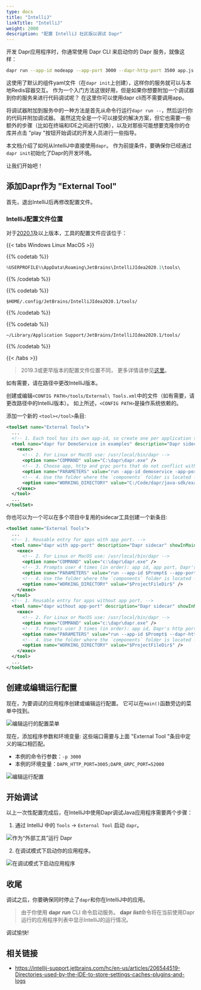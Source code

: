 ```yaml
---
type: docs
title: "IntelliJ"
linkTitle: "IntelliJ"
weight: 2000
description: "配置 IntelliJ 社区版以调试 Dapr"
---
```


开发 Dapr应用程序时，你通常使用 Dapr CLI 来启动你的 Dapr 服务，就像这样：

```bash
dapr run --app-id nodeapp --app-port 3000 --dapr-http-port 3500 app.js
```

这使用了默认的组件yaml文件（在`dapr init`上创建），这样你的服务就可以与本地Redis容器交互。 作为一个入门方法这很好用，但是如果你想要附加一个调试器到你的服务来进行代码调试呢？ 在这里你可以使用dapr cli而不需要调用app。


将调试器附加到服务中的一种方法是首先从命令行运行`dapr run --`，然后运行你的代码并附加调试器。 虽然这完全是一个可以接受的解决方案，但它也需要一些额外的步骤（比如在终端和IDE之间进行切换），以及对那些可能想要克隆你的仓库并点击 "play "按钮开始调试的开发人员进行一些指导。

本文档介绍了如何从IntelliJ中直接使用`dapr`。 作为前提条件，要确保你已经通过`dapr init`初始化了Dapr的开发环境。

让我们开始吧！

## 添加Dapr作为 "External Tool"

首先，退出IntelliJ后再修改配置文件。

### IntelliJ配置文件位置
对于[2020.1](https://www.jetbrains.com/help/idea/2020.1/tuning-the-ide.html#config-directory)及以上版本，工具的配置文件应该位于：

{{< tabs Windows Linux  MacOS >}}

{{% codetab %}}

```powershell
%USERPROFILE%\AppData\Roaming\JetBrains\IntelliJIdea2020.1\tools\
```
{{% /codetab %}}


{{% codetab %}}
 ```shell
 $HOME/.config/JetBrains/IntelliJIdea2020.1/tools/
 ```
{{% /codetab %}}


{{% codetab %}}
```shell
~/Library/Application Support/JetBrains/IntelliJIdea2020.1/tools/
```
{{% /codetab %}}


{{< /tabs >}}

> 2019.3或更早版本的配置文件位置不同， 更多详情请参见[这里](https://www.jetbrains.com/help/idea/2019.3/tuning-the-ide.html#config-directory)。

如有需要，请在路径中更改IntelliJ版本。

创建或编辑`<CONFIG PATH>/tools/External\ Tools.xml`中的文件（如有需要，请更改路径中的IntelliJ版本）。 如上所述，`<CONFIG PATH>`是操作系统依赖的。

添加一个新的 `<tool></tool>`条目:

```xml
<toolSet name="External Tools">
  ...
  <!-- 1. Each tool has its own app-id, so create one per application to be debugged -->
  <tool name="dapr for DemoService in examples" description="Dapr sidecar" showInMainMenu="false" showInEditor="false" showInProject="false" showInSearchPopup="false" disabled="false" useConsole="true" showConsoleOnStdOut="true" showConsoleOnStdErr="true" synchronizeAfterRun="true">
    <exec>
      <!-- 2. For Linux or MacOS use: /usr/local/bin/dapr -->
      <option name="COMMAND" value="C:\dapr\dapr.exe" />
      <!-- 3. Choose app, http and grpc ports that do not conflict with other daprd command entries (placement address should not change). -->
      <option name="PARAMETERS" value="run -app-id demoservice -app-port 3000 -dapr-http-port 3005 -dapr-grpc-port 52000" />
      <!-- 4. Use the folder where the `components` folder is located -->
      <option name="WORKING_DIRECTORY" value="C:/Code/dapr/java-sdk/examples" />
    </exec>
  </tool>
  ...
</toolSet>
```

你也可以为一个可以在多个项目中复用的sidecar工具创建一个新条目:

```xml
<toolSet name="External Tools">
  ...
  <!-- 1. Reusable entry for apps with app port. -->
  <tool name="dapr with app-port" description="Dapr sidecar" showInMainMenu="false" showInEditor="false" showInProject="false" showInSearchPopup="false" disabled="false" useConsole="true" showConsoleOnStdOut="true" showConsoleOnStdErr="true" synchronizeAfterRun="true">
    <exec>
      <!-- 2. For Linux or MacOS use: /usr/local/bin/dapr -->
      <option name="COMMAND" value="c:\dapr\dapr.exe" />
      <!-- 3. Prompts user 4 times (in order): app id, app port, Dapr's http port, Dapr's grpc port. -->
      <option name="PARAMETERS" value="run --app-id $Prompt$ --app-port $Prompt$ --dapr-http-port $Prompt$ --dapr-grpc-port $Prompt$" />
      <!-- 4. Use the folder where the `components` folder is located -->
      <option name="WORKING_DIRECTORY" value="$ProjectFileDir$" />
    </exec>
  </tool>
  <!-- 1. Reusable entry for apps without app port. -->
  <tool name="dapr without app-port" description="Dapr sidecar" showInMainMenu="false" showInEditor="false" showInProject="false" showInSearchPopup="false" disabled="false" useConsole="true" showConsoleOnStdOut="true" showConsoleOnStdErr="true" synchronizeAfterRun="true">
    <exec>
      <!-- 2. For Linux or MacOS use: /usr/local/bin/dapr -->
      <option name="COMMAND" value="c:\dapr\dapr.exe" />
      <!-- 3. Prompts user 3 times (in order): app id, Dapr's http port, Dapr's grpc port. -->
      <option name="PARAMETERS" value="run --app-id $Prompt$ --dapr-http-port $Prompt$ --dapr-grpc-port $Prompt$" />
      <!-- 4. Use the folder where the `components` folder is located -->
      <option name="WORKING_DIRECTORY" value="$ProjectFileDir$" />
    </exec>
  </tool>
  ...
</toolSet>
```

## 创建或编辑运行配置

现在，为要调试的应用程序创建或编辑运行配置。 它可以在`main()`函数旁边的菜单中找到。

![编辑运行的配置菜单](/images/intellij_debug_menu.png)

现在，添加程序参数和环境变量: 这些端口需要与上面 "External Tool "条目中定义的端口相匹配。

* 本例的命令行参数：`-p 3000`
* 本例的环境变量：`DAPR_HTTP_PORT=3005;DAPR_GRPC_PORT=52000`

![编辑运行配置](/images/intellij_edit_run_configuration.png)

## 开始调试

以上一次性配置完成后，在IntelliJ中使用Dapr调试Java应用程序需要两个步骤：

1. 通过 IntelliJ 中的 `Tools` -> `External Tool` 启动 `dapr`。

![作为“外部工具”运行 Dapr](/images/intellij_start_dapr.png)

2. 在调试模式下启动你的应用程序。

![在调试模式下启动应用程序](/images/intellij_debug_app.png)

## 收尾

调试之后，你要确保同时停止了`dapr`和你在IntelliJ中的应用。
> 由于你使用 **dapr** ***run*** CLI 命令启动服务。 **dapr** ***list***命令将在当前使用Dapr运行的应用程序列表中显示IntelliJ的运行情况。

调试愉快!

## 相关链接

- https://intellij-support.jetbrains.com/hc/en-us/articles/206544519-Directories-used-by-the-IDE-to-store-settings-caches-plugins-and-logs
